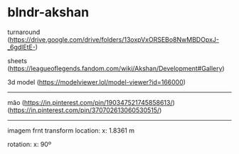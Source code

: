 # blndr-akshan

 turnaround
(https://drive.google.com/drive/folders/13oxpVxORSEBo8NwMBDOpxJ-_6gdlEtE-)

sheets
(https://leagueoflegends.fandom.com/wiki/Akshan/Development#Gallery)

3d model
(https://modelviewer.lol/model-viewer?id=166000)

----------

mão
(https://in.pinterest.com/pin/190347521745858613/)
(https://in.pinterest.com/pin/370702613060530515/)

---

imagem frnt transform
 location:
  x: 1.8361 m

 rotation:
  x: 90º
